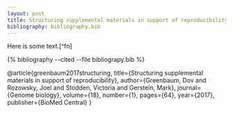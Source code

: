 ```yaml
---
layout: post
title: Structuring supplemental materials in support of reproducibility [1]
bibliography: bibliography.bib
---
```

Here is some text.[^fn]

{% bibliography --cited --file bibliograpy.bib %}

@article{greenbaum2017structuring,
  title={Structuring supplemental materials in support of reproducibility},
  author={Greenbaum, Dov and Rozowsky, Joel and Stodden, Victoria and Gerstein, Mark},
  journal={Genome biology},
  volume={18},
  number={1},
  pages={64},
  year={2017},
  publisher={BioMed Central}
}

